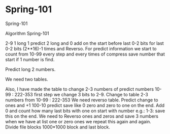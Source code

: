 # Spring-101
Spring-101

Algorithm Spring-101

2-9 1 long 1 predict 2 long and 0 add on the start before last 0-2 bits for last 0-2 bits (2**16)-1 times and Reverso. For predict information we start to count from 10-99 every step and every times of compress save number that start if 1 number is find.

Predict long 2 numbers.

We need two tables.


Also, I have made the table to change 2-3 numbers of predict numbers 10-99 : 222-353 first step we change 3 bits to 2-9. Change to table 2-3 numbers from 10-99 : 222-353 We need reverso table. Predict change to ones and +1 100-10 predict save like 0 zero and zero to one on the end. Add 0 and count how many last bits with one on start with number e.g.: 1-3: save this on the end. We need to Reverso ones and zeros and save 3 numbers when we have at list one or zero ones we repeat this again and again. Divide file blocks 1000*1000 block and last block.
